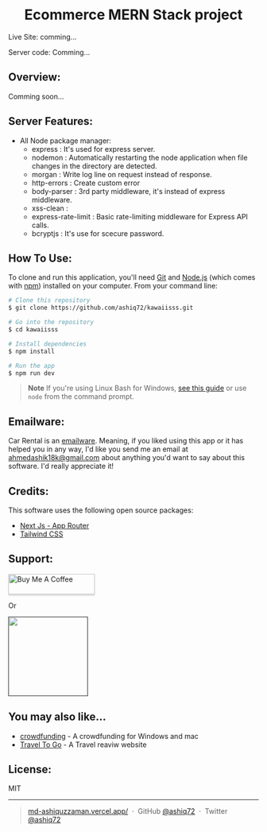 <h1 align="center">
  <br>
Ecommerce MERN Stack project
  <br>
</h1>

 <p>
  Live Site: comming...
  <!-- <a href="https://kawaiisss.vercel.app/">https://kawaiisss.vercel.app/
</a> -->
</p>
<p>
  Server code: Comming...
   <!-- <a href="https://github.com/ashiq72/kawaiisss-server.git">https://github.com/ashiq72/kawaiisss-server.git
</a> -->
</p>

## Overview:

<!-- Kawaiisss is a ecommerce website for woman product.
There have Wishlist, Cart, Products filters, products sort etc. -->

Comming soon...

## Server Features:

- All Node package manager:
  - express : It's used for express server.
  - nodemon : Automatically restarting the node application when file changes in the directory are detected.
  - morgan : Write log line on request instead of response.
  - http-errors : Create custom error
  - body-parser : 3rd party middleware, it's instead of express middleware.
  - xss-clean :
  - express-rate-limit : Basic rate-limiting middleware for Express API calls.
  - bcryptjs : It's use for scecure password.

## How To Use:

To clone and run this application, you'll need [Git](https://git-scm.com) and [Node.js](https://nodejs.org/en/download/) (which comes with [npm](http://npmjs.com)) installed on your computer. From your command line:

```bash
# Clone this repository
$ git clone https://github.com/ashiq72/kawaiisss.git

# Go into the repository
$ cd kawaiisss

# Install dependencies
$ npm install

# Run the app
$ npm run dev
```

> **Note**
> If you're using Linux Bash for Windows, [see this guide](https://www.howtogeek.com/261575/how-to-run-graphical-linux-desktop-applications-from-windows-10s-bash-shell/) or use `node` from the command prompt.

## Emailware:

Car Rental is an [emailware](https://en.wiktionary.org/wiki/emailware). Meaning, if you liked using this app or it has helped you in any way, I'd like you send me an email at <ahmedashik18k@gmail.com> about anything you'd want to say about this software. I'd really appreciate it!

## Credits:

This software uses the following open source packages:

- [Next Js - App Router](https://nextjs.org/)
- [Tailwind CSS](https://tailwindcss.com/)

## Support:

<a href="https://www.buymeacoffee.com/ahmedashik9" target="_blank"><img src="https://www.buymeacoffee.com/assets/img/custom_images/purple_img.png" alt="Buy Me A Coffee" style="height: 41px !important;width: 174px !important;box-shadow: 0px 3px 2px 0px rgba(190, 190, 190, 0.5) !important;-webkit-box-shadow: 0px 3px 2px 0px rgba(190, 190, 190, 0.5) !important;" ></a>

<p>Or</p>

<a href="">
	<img src="https://c5.patreon.com/external/logo/become_a_patron_button@2x.png" width="160">
</a>

## You may also like...

- [crowdfunding](https://github.com/ashiq72/crowdfunding-application-client) - A crowdfunding for Windows and mac
- [Travel To Go](https://github.com/ashiq72/travel-services-reviews-website-client) - A Travel reaviw website

## License:

MIT

---

> [md-ashiquzzaman.vercel.app/](https://md-ashiquzzaman.vercel.app/) &nbsp;&middot;&nbsp;
> GitHub [@ashiq72](https://github.com/ashiq72) &nbsp;&middot;&nbsp;
> Twitter [@ashiq72](https://twitter.com/)
